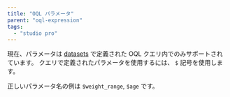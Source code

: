 ```yaml
---
title: "OQL パラメータ"
parent: "oql-expression"
tags:
  - "studio pro"
---
```



現在、パラメータは [datasets](data-sets) で定義された OQL クエリ内でのみサポートされています。 クエリで定義されたパラメータを使用するには、 `$` 記号を使用します。

正しいパラメータ名の例は `$weight_range`, `$age` です。
